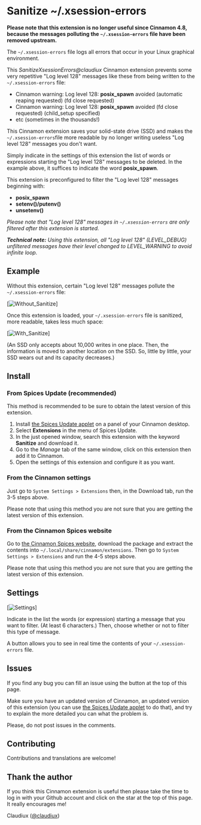 # Sanitize ~/.xsession-errors

**Please note that this extension is no longer useful since Cinnamon 4.8, because the messages polluting the `~/.xsession-errors` file have been removed upstream.**

The `~/.xsession-errors` file logs all errors that occur in your Linux graphical environment.

This _SanitizeXsessionErrors@claudiux_ Cinnamon extension prevents some very repetitive "Log level 128" messages like these from being written to the `~/.xsession-errors` file:

  * Cinnamon warning: Log level 128: **posix_spawn** avoided (automatic reaping requested) (fd close requested)
  * Cinnamon warning: Log level 128: **posix_spawn** avoided (fd close requested) (child_setup specified)
  * etc (sometimes in the thousands!)

This Cinnamon extension saves your solid-state drive (SSD) and makes the `~/.xsession-errors`file more readable by no longer writing useless "Log level 128" messages you don't want.

Simply indicate in the settings of this extension the list of words or expressions starting the "Log level 128" messages to be deleted. In the example above, it suffices to indicate the word **posix_spawn**.

This extension is preconfigured to filter the "Log level 128" messages beginning with:

  * **posix_spawn**
  * **setenv()/putenv()**
  * **unsetenv()**

_Please note that "Log level 128" messages in `~/.xsession-errors` are only filtered after this extension is started._

_**Technical note:** Using this extension, all "Log level 128" (LEVEL_DEBUG) unfiltered messages have their level changed to LEVEL_WARNING to avoid infinite loop._

## Example

Without this extension, certain "Log level 128" messages pollute the `~/.xsession-errors` file:

[![Without_Sanitize](https://raw.githubusercontent.com/claudiux/docs/master/SanitizeXsessionErrors/Without.png)]

Once this extension is loaded, your `~/.xsession-errors` file is sanitized, more readable, takes less much space:

[![With_Sanitize](https://raw.githubusercontent.com/claudiux/docs/master/SanitizeXsessionErrors/With.png)]

(An SSD only accepts about 10,000 writes in one place. Then, the information is moved to another location on the SSD. So, little by little, your SSD wears out and its capacity decreases.)

## Install

### From Spices Update (recommended)
This method is recommended to be sure to obtain the latest version of this extension.

  1. Install [the Spices Update applet][spicesupdate] on a panel of your Cinnamon desktop.
  2. Select **Extensions** in the menu of Spices Update.
  3. In the just opened window, search this extension with the keyword **Sanitize** and download it.
  4. Go to the _Manage_ tab of the same window, click on this extension then add it to Cinnamon.
  5. Open the settings of this extension and configure it as you want.

### From the Cinnamon settings
Just go to `System Settings > Extensions` then, in the Download tab, run the 3-5 steps above.

Please note that using this method you are not sure that you are getting the latest version of this extension.

### From the Cinnamon Spices website
Go to [the Cinnamon Spices website][spices], download the package and extract the contents into `~/.local/share/cinnamon/extensions`. Then go to `System Settings > Extensions` and run the 4-5 steps above.

Please note that using this method you are not sure that you are getting the latest version of this extension.

## Settings

[![Settings](https://raw.githubusercontent.com/claudiux/docs/master/SanitizeXsessionErrors/Settings.png)]

Indicate in the list the words (or expression) starting a message that you want to filter. (At least 6 characters.) Then, choose whether or not to filter this type of message.

A button allows you to see in real time the contents of your `~/.xsession-errors` file.

## Issues
If you find any bug you can fill an issue using the button at the top of this page.

Make sure you have an updated version of Cinnamon, an updated version of this extension (you can use [the Spices Update applet][spicesupdate] to do that), and try to explain the more detailed you can what the problem is.

Please, do not post issues in the comments.

## Contributing
Contributions and translations are welcome!

## Thank the author

If you think this Cinnamon extension is useful then please take the time to log in with your Github account and click on the star at the top of this page. It really encourages me!

Claudiux ([@claudiux][claudiux])



[claudiux]: https://github.com/claudiux
[rawdoc]: https://github.com/claudiux/docs
[spices]: https://cinnamon-spices.linuxmint.com/extensions
[spicesupdate]: https://cinnamon-spices.linuxmint.com/applets/view/309